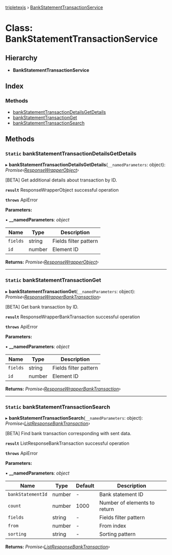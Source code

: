 [tripletexjs](../README.md) › [BankStatementTransactionService](bankstatementtransactionservice.md)

# Class: BankStatementTransactionService

## Hierarchy

* **BankStatementTransactionService**

## Index

### Methods

* [bankStatementTransactionDetailsGetDetails](bankstatementtransactionservice.md#static-bankstatementtransactiondetailsgetdetails)
* [bankStatementTransactionGet](bankstatementtransactionservice.md#static-bankstatementtransactionget)
* [bankStatementTransactionSearch](bankstatementtransactionservice.md#static-bankstatementtransactionsearch)

## Methods

### `Static` bankStatementTransactionDetailsGetDetails

▸ **bankStatementTransactionDetailsGetDetails**(`__namedParameters`: object): *Promise‹[ResponseWrapperObject](../interfaces/responsewrapperobject.md)›*

[BETA] Get additional details about transaction by ID.

**`result`** ResponseWrapperObject successful operation

**`throws`** ApiError

**Parameters:**

▪ **__namedParameters**: *object*

Name | Type | Description |
------ | ------ | ------ |
`fields` | string | Fields filter pattern |
`id` | number | Element ID |

**Returns:** *Promise‹[ResponseWrapperObject](../interfaces/responsewrapperobject.md)›*

___

### `Static` bankStatementTransactionGet

▸ **bankStatementTransactionGet**(`__namedParameters`: object): *Promise‹[ResponseWrapperBankTransaction](../interfaces/responsewrapperbanktransaction.md)›*

[BETA] Get bank transaction by ID.

**`result`** ResponseWrapperBankTransaction successful operation

**`throws`** ApiError

**Parameters:**

▪ **__namedParameters**: *object*

Name | Type | Description |
------ | ------ | ------ |
`fields` | string | Fields filter pattern |
`id` | number | Element ID |

**Returns:** *Promise‹[ResponseWrapperBankTransaction](../interfaces/responsewrapperbanktransaction.md)›*

___

### `Static` bankStatementTransactionSearch

▸ **bankStatementTransactionSearch**(`__namedParameters`: object): *Promise‹[ListResponseBankTransaction](../interfaces/listresponsebanktransaction.md)›*

[BETA] Find bank transaction corresponding with sent data.

**`result`** ListResponseBankTransaction successful operation

**`throws`** ApiError

**Parameters:**

▪ **__namedParameters**: *object*

Name | Type | Default | Description |
------ | ------ | ------ | ------ |
`bankStatementId` | number | - | Bank statement ID |
`count` | number | 1000 | Number of elements to return |
`fields` | string | - | Fields filter pattern |
`from` | number | - | From index |
`sorting` | string | - | Sorting pattern |

**Returns:** *Promise‹[ListResponseBankTransaction](../interfaces/listresponsebanktransaction.md)›*
